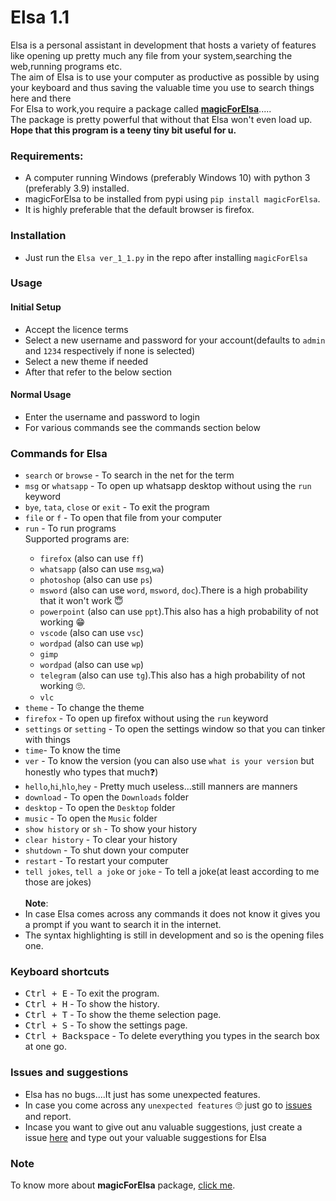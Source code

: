 # Elsa 1.1
Elsa is a personal assistant in development that hosts a variety of features like opening up pretty much any file from your system,searching the web,running programs etc.
<br>
The aim of Elsa is to use your computer as productive as possible by using your keyboard and thus saving the valuable time you use to search things here and there
<br>
For Elsa to work,you require a package called <b><u>magicForElsa</b></u>.....
<br>
The package is pretty powerful that without that Elsa won't even load up.
<br>
<b>Hope that this program is a teeny tiny bit useful for u.</b>

### Requirements:
- A computer running Windows (preferably Windows 10) with python 3 (preferably 3.9) installed.
- magicForElsa to be installed from pypi using `pip install magicForElsa`.
- It is highly preferable that the default browser is firefox.

### Installation
-   Just run the `Elsa ver_1_1.py` in  the repo after installing `magicForElsa`
### Usage
#### Initial Setup
- Accept the licence terms
- Select a new username and password for your account(defaults to `admin` and `1234` respectively if none is selected)
- Select a new theme if needed
- After that refer to the below section
#### Normal Usage
- Enter the username and password to login
- For various commands see the commands section below

### Commands for Elsa
- `search` or `browse` <term to search> - To search in the net for the term
- `msg` or `whatsapp` - To open up whatsapp desktop without using the `run` keyword
- `bye`, `tata`, `close` or `exit` - To exit the program
- `file` or `f` <filename> - To open that file from your computer
- `run` <program name> - To run  programs  
  Supported programs are:
     - `firefox` (also can use `ff`)
     - `whatsapp` (also can use `msg`,`wa`)
     - `photoshop` (also can use `ps`)
     - `msword` (also can use `word`, `msword`, `doc`).There is a high probability that it won't work 😇
     - `powerpoint` (also can use `ppt`).This also has  a high probability of not working 😁
     - `vscode` (also can use `vsc`)
     - `wordpad` (also can use `wp`)
     - `gimp` 
     - `wordpad` (also can use `wp`)
     - `telegram` (also can use `tg`).This also has  a high probability of not working 🙄.
     - `vlc`
- `theme` - To change the theme
- `firefox` - To open up firefox without using the `run` keyword
- `settings` or `setting` - To open the settings window so that you can tinker with things
- `time`- To know the time
- `ver` - To know the version (you can also use `what is your version` but honestly who types that much❓)  
- `hello`,`hi`,`hlo`,`hey` - Pretty much useless...still manners are manners
- `download` - To open the `Downloads` folder
- `desktop` - To open the `Desktop` folder
- `music` - To open the `Music` folder
- `show history` or `sh` - To show your history
- `clear history` - To clear your history
- `shutdown` - To shut down your computer
- `restart` - To restart your computer
- `tell jokes`, `tell a joke` or  `joke` - To tell a joke(at least according to me those are jokes)<br><br>
<b>Note</b>:
- In case Elsa comes across any commands it does not know it gives you a prompt if you want to search it in the internet.
- The syntax highlighting is still in development and so is the opening  files one. 

### Keyboard shortcuts
- <kbd>Ctrl + E</kbd> - To exit the program.
- <kbd>Ctrl + H</kbd> - To show the history.
- <kbd>Ctrl + T</kbd> - To show the theme selection page.
- <kbd>Ctrl + S</kbd> - To show the settings page.
- <kbd>Ctrl + Backspace</kbd> - To delete everything you types in the search box at one go.

### Issues and suggestions
- Elsa has no bugs....It just has some unexpected features.<br>
- In case you come across any `unexpected features` 🙄 just go to [issues](https://github.com/georgerahul24/Viraver1.1/issues)  and report.
- Incase you want to give out anu valuable suggestions, just create a issue [here](https://github.com/georgerahul24/Viraver1.1/issues) and type out your valuable suggestions for Elsa
 
### Note
To know more about <b>magicForElsa</b> package,  [click me](https://github.com/georgerahul24/MagicForElsa).
